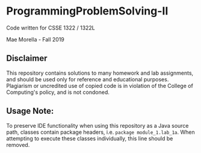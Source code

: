 # ProgrammingProblemSolving-II

Code written for CSSE 1322 / 1322L

Mae Morella - Fall 2019

## Disclaimer

This repository contains solutions to many homework and lab assignments, and should be used only for reference and educational purposes. Plagiarism or uncredited use of copied code is in violation of the College of Computing's policy, and is not condoned.

## Usage Note:

To preserve IDE functionality when using this repository as a Java source path, classes contain package headers, i.e. `package module_1.lab_1a`. When attempting to execute these classes individually, this line should be removed.
